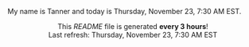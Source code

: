 My name is Tanner and today is Thursday, November 23, 7:30 AM EST.

<p align="center">This <i>README</i> file is generated <b>every 3 hours</b>!</br>Last refresh: Thursday, November 23, 7:30 AM EST<br /></p>
